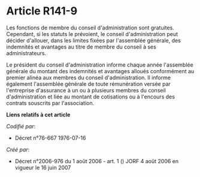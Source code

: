 # Article R141-9

Les fonctions de membre du conseil d'administration sont gratuites. Cependant, si les statuts le prévoient, le conseil
d'administration peut décider d'allouer, dans les limites fixées par l'assemblée générale, des indemnités et avantages au
titre de membre du conseil à ses administrateurs.

Le président du conseil d'administration informe chaque année l'assemblée générale du montant des indemnités et avantages
alloués conformément au premier alinéa aux membres du conseil d'administration. Il informe également l'assemblée générale de
toute rémunération versée par l'entreprise d'assurance à un ou à plusieurs membres du conseil d'administration et liée au
montant de cotisations ou à l'encours des contrats souscrits par l'association.

**Liens relatifs à cet article**

_Codifié par_:

  - Décret n°76-667 1976-07-16

_Créé par_:

  - Décret n°2006-976 du 1 août 2006 - art. 1 () JORF 4 août 2006 en vigueur le 16 juin 2007
